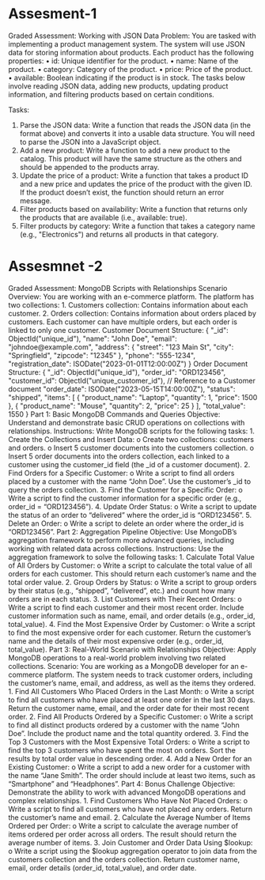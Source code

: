<h1>Assesment-1</h1>
Graded Assessment: Working with JSON Data
Problem:
You are tasked with implementing a product management system. The system will use JSON data for storing information about products. Each product has the following properties:
•	id: Unique identifier for the product.
•	name: Name of the product.
•	category: Category of the product.
•	price: Price of the product.
•	available: Boolean indicating if the product is in stock.
The tasks below involve reading JSON data, adding new products, updating product information, and filtering products based on certain conditions.

Tasks:
1. Parse the JSON data:
Write a function that reads the JSON data (in the format above) and converts it into a usable data structure. You will need to parse the JSON into a JavaScript object.
2. Add a new product:
Write a function to add a new product to the catalog. This product will have the same structure as the others and should be appended to the products array.
3. Update the price of a product:
Write a function that takes a product ID and a new price and updates the price of the product with the given ID. If the product doesn’t exist, the function should return an error message.
4. Filter products based on availability:
Write a function that returns only the products that are available (i.e., available: true).
5. Filter products by category:
Write a function that takes a category name (e.g., "Electronics") and returns all products in that category.

<h1>Assesmnet -2</h1>
Graded Assessment: MongoDB Scripts with Relationships
Scenario Overview:
You are working with an e-commerce platform. The platform has two collections:
1.	Customers collection: Contains information about each customer.
2.	Orders collection: Contains information about orders placed by customers.
Each customer can have multiple orders, but each order is linked to only one customer.
Customer Document Structure:
{ "_id": ObjectId("unique_id"), "name": "John Doe", "email": "johndoe@example.com", "address": { "street": "123 Main St", "city": "Springfield", "zipcode": "12345" }, "phone": "555-1234", "registration_date": ISODate("2023-01-01T12:00:00Z") }
Order Document Structure:
{ "_id": ObjectId("unique_id"), "order_id": "ORD123456", "customer_id": ObjectId("unique_customer_id"), // Reference to a Customer document "order_date": ISODate("2023-05-15T14:00:00Z"), "status": "shipped", "items": [ { "product_name": "Laptop", "quantity": 1, "price": 1500 }, { "product_name": "Mouse", "quantity": 2, "price": 25 } ], "total_value": 1550 }
Part 1: Basic MongoDB Commands and Queries
Objective: Understand and demonstrate basic CRUD operations on collections with relationships.
Instructions: Write MongoDB scripts for the following tasks:
1.	Create the Collections and Insert Data:
o	Create two collections: customers and orders.
o	Insert 5 customer documents into the customers collection.
o	Insert 5 order documents into the orders collection, each linked to a customer using the customer_id field (the _id of a customer document).
2.	Find Orders for a Specific Customer:
o	Write a script to find all orders placed by a customer with the name “John Doe”. Use the customer’s _id to query the orders collection.
3.	Find the Customer for a Specific Order:
o	Write a script to find the customer information for a specific order (e.g., order_id = “ORD123456”).
4.	Update Order Status:
o	Write a script to update the status of an order to “delivered” where the order_id is “ORD123456”.
5.	Delete an Order:
o	Write a script to delete an order where the order_id is “ORD123456”.
Part 2: Aggregation Pipeline
Objective: Use MongoDB’s aggregation framework to perform more advanced queries, including working with related data across collections.
Instructions: Use the aggregation framework to solve the following tasks:
1.	Calculate Total Value of All Orders by Customer:
o	Write a script to calculate the total value of all orders for each customer. This should return each customer’s name and the total order value.
2.	Group Orders by Status:
o	Write a script to group orders by their status (e.g., “shipped”, “delivered”, etc.) and count how many orders are in each status.
3.	List Customers with Their Recent Orders:
o	Write a script to find each customer and their most recent order. Include customer information such as name, email, and order details (e.g., order_id, total_value).
4.	Find the Most Expensive Order by Customer:
o	Write a script to find the most expensive order for each customer. Return the customer’s name and the details of their most expensive order (e.g., order_id, total_value).
Part 3: Real-World Scenario with Relationships
Objective: Apply MongoDB operations to a real-world problem involving two related collections.
Scenario: You are working as a MongoDB developer for an e-commerce platform. The system needs to track customer orders, including the customer’s name, email, and address, as well as the items they ordered.
1.	Find All Customers Who Placed Orders in the Last Month:
o	Write a script to find all customers who have placed at least one order in the last 30 days. Return the customer name, email, and the order date for their most recent order.
2.	Find All Products Ordered by a Specific Customer:
o	Write a script to find all distinct products ordered by a customer with the name “John Doe”. Include the product name and the total quantity ordered.
3.	Find the Top 3 Customers with the Most Expensive Total Orders:
o	Write a script to find the top 3 customers who have spent the most on orders. Sort the results by total order value in descending order.
4.	Add a New Order for an Existing Customer:
o	Write a script to add a new order for a customer with the name “Jane Smith”. The order should include at least two items, such as “Smartphone” and “Headphones”.
Part 4: Bonus Challenge
Objective: Demonstrate the ability to work with advanced MongoDB operations and complex relationships.
1.	Find Customers Who Have Not Placed Orders:
o	Write a script to find all customers who have not placed any orders. Return the customer’s name and email.
2.	Calculate the Average Number of Items Ordered per Order:
o	Write a script to calculate the average number of items ordered per order across all orders. The result should return the average number of items.
3.	Join Customer and Order Data Using $lookup:
o	Write a script using the $lookup aggregation operator to join data from the customers collection and the orders collection. Return customer name, email, order details (order_id, total_value), and order date.
